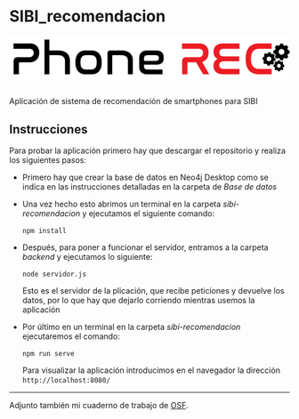 # SIBI_recomendacion

![Phone REC](/sibi-recomendacion/public/st1Recurso1.png)

Aplicación de sistema de recomendación de smartphones para SIBI

## Instrucciones
Para probar la aplicación primero hay que descargar el repositorio y realiza los siguientes pasos:

- Primero hay que crear la base de datos en Neo4j Desktop como se indica en las instrucciones detalladas en la carpeta de *Base de datos*

- Una vez hecho esto abrimos un terminal en la carpeta *sibi-recomendacion* y ejecutamos el siguiente comando:

    ```
    npm install
    ```
- Después, para poner a funcionar el servidor, entramos a la carpeta *backend* y ejecutamos lo siguiente:
    ```
    node servidor.js
    ```
    Esto es el servidor de la plicación, que recibe peticiones y devuelve los datos, por lo que hay que dejarlo corriendo mientras usemos la aplicación
- Por último en un terminal en la carpeta *sibi-recomendacion* ejecutaremos el comando:
    ```
    npm run serve
    ```
    Para visualizar la aplicación introducimos en el navegador la dirección `http://localhost:8080/`

---


Adjunto también mi cuaderno de trabajo de [OSF](https://osf.io/duzt9/?view_only=e55bffcad7d4459485a22cfb04daad7e).
